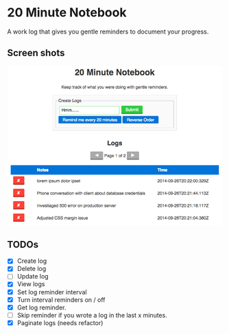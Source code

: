 # 20 Minute Notebook

A work log that gives you gentle reminders to document your progress.

## Screen shots
![alt text](https://raw.githubusercontent.com/rickcarlino/time-tracker/master/screenshot.png)

## TODOs

 * [X] Create log
 * [X] Delete log
 * [ ] Update log
 * [X] View logs
 * [X] Set log reminder interval
 * [X] Turn interval reminders on / off
 * [X] Get log reminder.
 * [ ] Skip reminder if you wrote a log in the last x minutes.
 * [X] Paginate logs (needs refactor)
